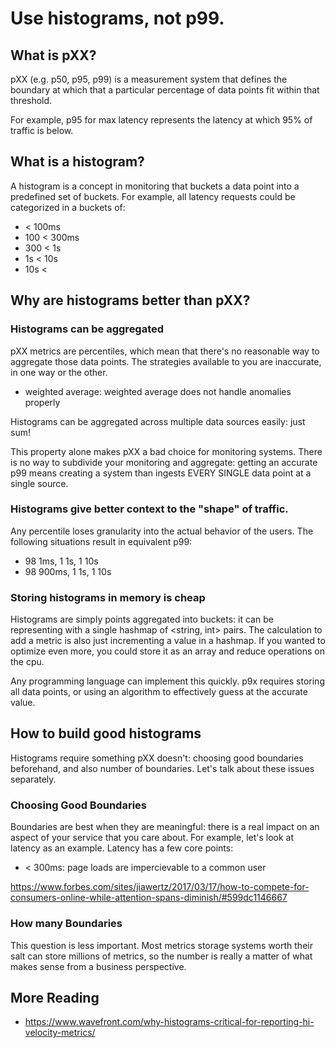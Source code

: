 # Use histograms, not p99.

## What is pXX?

pXX (e.g. p50, p95, p99) is a measurement system that defines the boundary at which that a particular percentage of data points fit within that threshold.

For example, p95 for max latency represents the latency at which 95% of traffic is below.

## What is a histogram?

A histogram is a concept in monitoring that buckets a data point into a predefined set of buckets. For example, all latency requests could be categorized in a buckets of:

* < 100ms
* 100 < 300ms
* 300 < 1s
* 1s < 10s
* 10s <

## Why are histograms better than pXX?

### Histograms can be aggregated

pXX metrics are percentiles, which mean that there's no reasonable way to aggregate those data points. The strategies available to you are inaccurate, in one way or the other.

* weighted average: weighted average does not handle anomalies properly

Histograms can be aggregated across multiple data sources easily: just sum!

This property alone makes pXX a bad choice for monitoring systems. There is no way to subdivide your monitoring and aggregate: getting an accurate p99 means creating a system than ingests EVERY SINGLE data point at a single source.

### Histograms give better context to the "shape" of traffic.

Any percentile loses granularity into the actual behavior of the users. The following situations result in equivalent p99:

* 98 1ms, 1 1s, 1 10s
* 98 900ms, 1 1s, 1 10s

### Storing histograms in memory is cheap

Histograms are simply points aggregated into buckets: it can be representing with a single hashmap of <string, int> pairs. The calculation to add a metric is also just incrementing a value in a hashmap. If you wanted to optimize even more, you could store it as an array and reduce operations on the cpu.

Any programming language can implement this quickly. p9x requires storing all data points, or using an algorithm to effectively guess at the accurate value.

## How to build good histograms

Histograms require something pXX doesn't: choosing good boundaries beforehand, and also number of boundaries. Let's talk about these issues separately.

### Choosing Good Boundaries

Boundaries are best when they are meaningful: there is a real impact on an aspect of your service that you care about. For example, let's look at latency as an example. Latency has a few core points:

- < 300ms: page loads are impercievable to a common user

https://www.forbes.com/sites/jiawertz/2017/03/17/how-to-compete-for-consumers-online-while-attention-spans-diminish/#599dc1146667

### How many Boundaries

This question is less important. Most metrics storage systems worth their salt can store millions of metrics, so the number is really a matter of what makes sense from a business perspective.


## More Reading

* https://www.wavefront.com/why-histograms-critical-for-reporting-hi-velocity-metrics/
